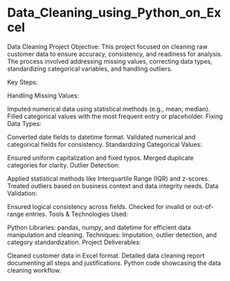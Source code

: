 # Data_Cleaning_using_Python_on_Excel
Data Cleaning Project
Objective:
This project focused on cleaning raw customer data to ensure accuracy, consistency, and readiness for analysis. The process involved addressing missing values, correcting data types, standardizing categorical variables, and handling outliers.

Key Steps:

Handling Missing Values:

Imputed numerical data using statistical methods (e.g., mean, median).
Filled categorical values with the most frequent entry or placeholder.
Fixing Data Types:

Converted date fields to datetime format.
Validated numerical and categorical fields for consistency.
Standardizing Categorical Values:

Ensured uniform capitalization and fixed typos.
Merged duplicate categories for clarity.
Outlier Detection:

Applied statistical methods like Interquartile Range (IQR) and z-scores.
Treated outliers based on business context and data integrity needs.
Data Validation:

Ensured logical consistency across fields.
Checked for invalid or out-of-range entries.
Tools & Technologies Used:

Python Libraries: pandas, numpy, and datetime for efficient data manipulation and cleaning.
Techniques: Imputation, outlier detection, and category standardization.
Project Deliverables:

Cleaned customer data in Excel format.
Detailed data cleaning report documenting all steps and justifications.
Python code showcasing the data cleaning workflow.

